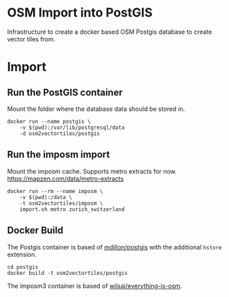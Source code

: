 # OSM Import into PostGIS

Infrastructure to create a docker based OSM Postgis database
to create vector tiles from.

# Import

## Run the PostGIS container

Mount the folder where the database data should be stored in.

```
docker run --name postgis \
    -v $(pwd):/var/lib/postgresql/data
    -d osm2vectortiles/postgis
```

## Run the imposm import

Mount the imposm cache.
Supports metro extracts for now.
https://mapzen.com/data/metro-extracts


```
docker run --rm --name imposm \
    -v $(pwd):/data \
    -t osm2vectortiles/imposm \
    import.sh metro zurich_switzerland
```

## Docker Build

The Postgis container is based of [mdillon/postgis](https://github.com/appropriate/docker-postgis)
with the additional `hstore` extension.

```
cd postgis
docker build -t osm2vectortiles/postgis
```

The imposm3 container is based of
[wilsaj/everything-is-osm](https://github.com/wilsaj/everything-is-osm/tree/master/docker/imposm3).
